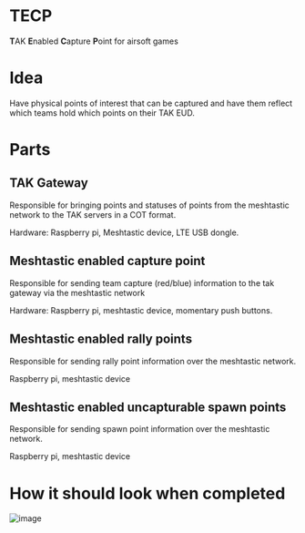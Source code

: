 # TECP
**T**AK **E**nabled **C**apture **P**oint for airsoft games

# Idea
Have physical points of interest that can be captured and have them reflect which teams hold which points on their TAK EUD.

# Parts

## TAK Gateway
Responsible for bringing points and statuses of points from the meshtastic network to the TAK servers in a COT format.


Hardware: Raspberry pi, Meshtastic device, LTE USB dongle.

## Meshtastic enabled capture point
Responsible for sending team capture (red/blue) information to the tak gateway via the meshtastic network

Hardware: Raspberry pi, meshtastic device, momentary push buttons.

## Meshtastic enabled rally points
Responsible for sending rally point information over the meshtastic network.

Raspberry pi, meshtastic device

## Meshtastic enabled uncapturable spawn points
Responsible for sending spawn point information over the meshtastic network.

Raspberry pi, meshtastic device

# How it should look when completed
![image](https://user-images.githubusercontent.com/25975089/224479390-c94bbf40-a6f5-4022-a651-db9e5723f404.png)
